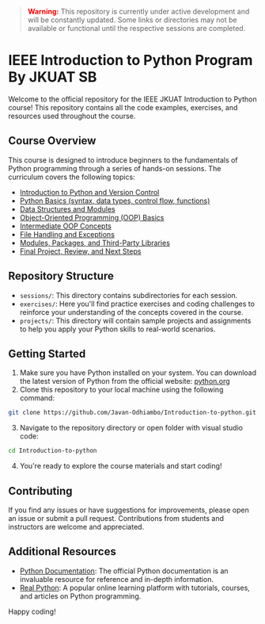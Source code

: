 > <span style="color:red">**Warning:**</span> This repository is currently under active development and will be constantly updated. Some links or directories may not be available or functional until the respective sessions are completed.


# IEEE Introduction to Python Program By JKUAT SB

Welcome to the official repository for the IEEE JKUAT Introduction to Python course! This repository contains all the code examples, exercises, and resources used throughout the course.


## Course Overview

This course is designed to introduce beginners to the fundamentals of Python programming through a series of hands-on sessions. The curriculum covers the following topics:

- [Introduction to Python and Version Control](sessions/1)
- [Python Basics (syntax, data types, control flow, functions)](sessions/2)
- [Data Structures and Modules](sessions/3)
- [Object-Oriented Programming (OOP) Basics](sessions/4)
- [Intermediate OOP Concepts](sessions/5)
- [File Handling and Exceptions](sessions/6)
- [Modules, Packages, and Third-Party Libraries](sessions/7)
- [Final Project, Review, and Next Steps](sessions/8)

## Repository Structure

- `sessions/`: This directory contains subdirectories for each session.
- `exercises/`: Here you'll find practice exercises and coding challenges to reinforce your understanding of the concepts covered in the course.
- `projects/`: This directory will contain sample projects and assignments to help you apply your Python skills to real-world scenarios.

## Getting Started

1. Make sure you have Python installed on your system. You can download the latest version of Python from the official website: [python.org](https://www.python.org/downloads/)
2. Clone this repository to your local machine using the following command:

```bash
git clone https://github.com/Javan-Odhiambo/Introduction-to-python.git
```

3. Navigate to the repository directory or open folder with visual studio code:
```bash
cd Introduction-to-python 
```

4. You're ready to explore the course materials and start coding!

## Contributing

If you find any issues or have suggestions for improvements, please open an issue or submit a pull request. Contributions from students and instructors are welcome and appreciated.

## Additional Resources

- [Python Documentation](https://docs.python.org/3/): The official Python documentation is an invaluable resource for reference and in-depth information.
- [Real Python](https://realpython.com/): A popular online learning platform with tutorials, courses, and articles on Python programming.

Happy coding!
